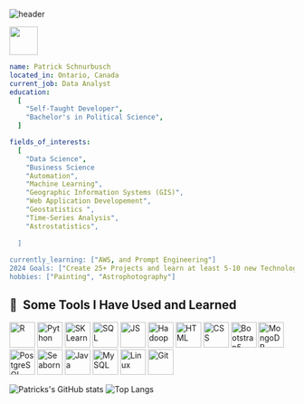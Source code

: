 
<!--

-->
![header](https://capsule-render.vercel.app/api?type=waving&color=0:131E3A,100:0080FE&height=300&section=footer&text=Hello!%20&fontSize=90&fontColor=FFFFFF)

<a href="https://www.linkedin.com/in/patrick-sch/">
  <img height="50" src="https://cdn2.iconfinder.com/data/icons/social-media-2285/512/1_Linkedin_unofficial_colored_svg-512.png"/>
</a>

```yaml
name: Patrick Schnurbusch
located_in: Ontario, Canada
current_job: Data Analyst
education:
  [
    "Self-Taught Developer",
    "Bachelor's in Political Science",
  ]

fields_of_interests:
  [
    "Data Science",
    "Business Science
    "Automation", 
    "Machine Learning",
    "Geographic Information Systems (GIS)",
    "Web Application Developement",
    "Geostatistics ",
    "Time-Series Analysis", 
    "Astrostatistics",
    
  ]
  
currently_learning: ["AWS, and Prompt Engineering"]
2024 Goals: ["Create 25+ Projects and learn at least 5-10 new Technologies or data science methods"]
hobbies: ["Painting", "Astrophotography"]
```

<h2> 🚀 &nbsp;Some Tools I Have Used and Learned</h2>
<p align="left">
<img src="https://cdn4.iconfinder.com/data/icons/logos-and-brands/512/285_R_Project_logo-256.png" alt="R" width="45" height="45"/>
<img src="https://cdn4.iconfinder.com/data/icons/logos-and-brands/512/267_Python_logo-512.png" alt="Python" width="45" height="45"/>
<img src="https://scikit-learn.org/stable/_static/scikit-learn-logo-small.png" alt="SKLearn" width="45" height="45"/>
<img src="https://cdn1.iconfinder.com/data/icons/hawcons/32/700048-icon-89-document-file-sql-512.png" alt="SQL" width="45" height="45"/>
<img src="https://cdn4.iconfinder.com/data/icons/logos-and-brands/512/187_Js_logo_logos-512.png" alt="JS" width="45" height="45"/>
<img src="https://www.vectorlogo.zone/logos/apache_hadoop/apache_hadoop-icon.svg" alt="Hadoop" width="45" height="45"/>
<img src="https://cdn1.iconfinder.com/data/icons/logotypes/32/badge-html-5-512.png" alt="HTML" width="45" height="45"/>
<img src="https://cdn1.iconfinder.com/data/icons/logotypes/32/badge-css-3-256.png" alt="CSS" width="45" height="45"/>
<img src="https://cdn.worldvectorlogo.com/logos/bootstrap-5-1.svg" alt="Bootstrap5" width="45" height="45"/>
<img src="https://cdn4.iconfinder.com/data/icons/logos-3/512/mongodb-2-512.png" alt="MongoDB" width="45" height="45"/>
<img src="https://www.vectorlogo.zone/logos/postgresql/postgresql-ar21.svg" alt="PostgreSQL" width="45" height="45"/>
<img src="https://seaborn.pydata.org/_static/logo-wide-lightbg.svg" alt="Seaborn" width="45" height="45"/>
<img src="https://cdn4.iconfinder.com/data/icons/logos-and-brands/512/181_Java_logo_logos-512.png" alt="Java" width="45" height="45"/>



<img src="https://cdn4.iconfinder.com/data/icons/logos-3/181/MySQL-512.png" alt="MySQL" width="45" height="45"/>
<img src="https://cdn3.iconfinder.com/data/icons/logos-brands-3/24/logo_brand_brands_logos_linux-512.png" alt="Linux" width="45" height="45"/>
<img src="https://cdn3.iconfinder.com/data/icons/social-media-2169/24/social_media_social_media_logo_git-512.png" alt="Git" width="45" height="45"/>

![Patricks's GitHub stats](https://github-readme-stats.vercel.app/api?username=Erebus54&hide=contribs,prs&icons=true&theme=radical)
![Top Langs](https://github-readme-stats.vercel.app/api/top-langs/?username=Erebus54&layout=compact)



</p>
